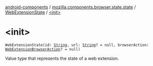 [android-components](../../index.md) / [mozilla.components.browser.state.state](../index.md) / [WebExtensionState](index.md) / [&lt;init&gt;](./-init-.md)

# &lt;init&gt;

`WebExtensionState(id: `[`String`](https://kotlinlang.org/api/latest/jvm/stdlib/kotlin/-string/index.html)`, url: `[`String`](https://kotlinlang.org/api/latest/jvm/stdlib/kotlin/-string/index.html)`? = null, browserAction: `[`WebExtensionBrowserAction`](../-web-extension-browser-action.md)`? = null)`

Value type that represents the state of a web extension.


